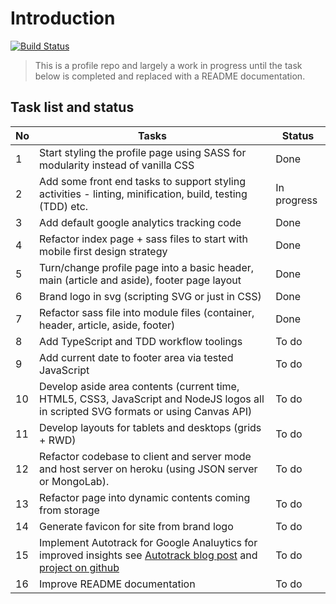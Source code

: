 # Introduction

[![Build Status](https://travis-ci.org/sundayoyeniyi/sundayoyeniyi.github.io.svg?branch=master)](https://travis-ci.org/sundayoyeniyi/sundayoyeniyi.github.io)

> This is a profile repo and largely a work in progress until the task below is completed and replaced with a README documentation.

## Task list and status

| No  | Tasks  | Status   |
|-----|--------|----------|
| 1  | Start styling the profile page using SASS for modularity instead of vanilla CSS  | Done   |
| 2  | Add some front end tasks to support styling activities - linting, minification, build, testing (TDD) etc.  | In progress   |
| 3  | Add default google analytics tracking code   | Done  |
| 4  | Refactor index page + sass files to start with mobile first design strategy  | Done   |
| 5  | Turn/change profile page into a basic header, main (article and aside), footer page layout | Done   |
| 6  | Brand logo in svg (scripting SVG or just in CSS)  | Done   |
| 7  | Refactor sass file into module files (container, header, article, aside, footer)  | Done   |
| 8  | Add TypeScript and TDD workflow toolings  | To do   |
| 9  | Add current date to footer  area via tested JavaScript  | To do   |
| 10  | Develop aside area contents (current time, HTML5, CSS3, JavaScript and NodeJS logos all in scripted SVG formats or using Canvas API)  | To do   |
| 11  | Develop layouts for tablets and desktops (grids +  RWD)  | To do   |
| 12  | Refactor codebase to client and server mode and host server on heroku (using JSON server or MongoLab).  | To do  |
| 13  | Refactor page into dynamic contents coming from storage  | To do   |
| 14  | Generate favicon for site from brand logo  | To do   |
| 15 | Implement Autotrack for Google Analuytics for improved insights see [Autotrack blog post](http://googledevelopers.blogspot.co.uk/2016/02/introducing-autotrack-for-analyticsjs.html?utm_source=javascriptweekly&utm_medium=email) and [project on github](https://github.com/googleanalytics/autotrack) | To do   |
| 16  | Improve README documentation  | To do   |